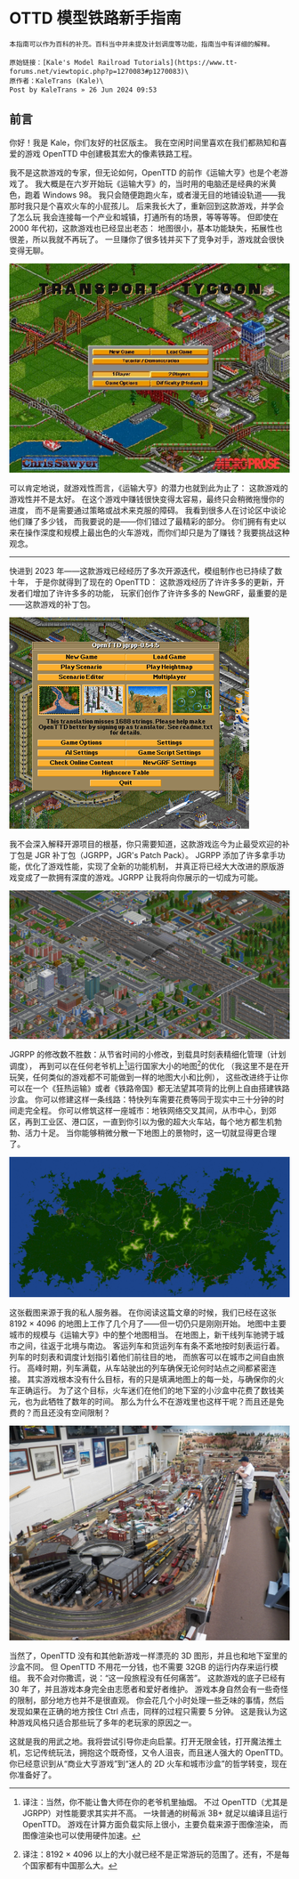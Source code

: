 # OTTD 模型铁路新手指南

```{note}
本指南可以作为百科的补充。百科当中并未提及计划调度等功能，指南当中有详细的解释。

原始链接：[Kale's Model Railroad Tutorials](https://www.tt-forums.net/viewtopic.php?p=1270083#p1270083)\
原作者：KaleTrans (Kale)\
Post by KaleTrans » 26 Jun 2024 09:53
```

## 前言

你好！我是 Kale，你们友好的社区版主。
我在空闲时间里喜欢在我们都熟知和喜爱的游戏 OpenTTD 中创建极其宏大的像素铁路工程。

我不是这款游戏的专家，但无论如何，OpenTTD 的前作《运输大亨》也是个老游戏了。
我大概是在六岁开始玩《运输大亨》的，当时用的电脑还是经典的米黄色，跑着 Windows 98。
我只会随便跑跑火车，或者漫无目的地铺设轨道——我那时我只是个喜欢火车的小屁孩儿。
后来我长大了，重新回到这款游戏，并学会了怎么玩
我会连接每一个产业和城镇，打通所有的场景，等等等等。
但即使在 2000 年代初，这款游戏也已经显出老态：
地图很小，基本功能缺失，拓展性也很差，所以我就不再玩了。
一旦赚你了很多钱并买下了竞争对手，游戏就会很快变得无聊。

![TTD 标题画面](./images/introduction_ttd_title_screen.png)

可以肯定地说，就游戏性而言，《运输大亨》的潜力也就到此为止了：
这款游戏的游戏性并不是太好。
在这个游戏中赚钱很快变得太容易，最终只会稍微拖慢你的进度，
而不是需要通过策略或战术来克服的障碍。
我看到很多人在讨论区中谈论他们赚了多少钱，
而我要说的是——你们错过了最精彩的部分。
你们拥有有史以来在操作深度和规模上最出色的火车游戏，而你们却只是为了赚钱？我要挑战这种观念。

---

快进到 2023 年——这款游戏已经经历了多次开源迭代，模组制作也已持续了数十年，
于是你就得到了现在的 OpenTTD：
这款游戏经历了许许多多的更新，开发者们增加了许许多多的功能，
玩家们创作了许许多多的 NewGRF，最重要的是——这款游戏的补丁包。

![JGRPP 标题画面](./images/introduction_jgrpp_title_screen.png)

我不会深入解释开源项目的根基，你只需要知道，这款游戏迄今为止最受欢迎的补丁包是 JGR 补丁包（JGRPP，JGR's Patch Pack）。
JGRPP 添加了许多拿手功能，优化了游戏性能，实现了全新的功能机制，
并真正将已经大大改进的原版游戏变成了一款拥有深度的游戏。JGRPP 让我将向你展示的一切成为可能。

![大型车站](./images/introduction_large_station.png)

JGRPP 的修改数不胜数：从节省时间的小修改，到载具时刻表精细化管理（计划调度），
再到可以在任何老爷机上[^1]运行国家大小的地图[^2]的优化
（我这里不是在开玩笑，任何类似的游戏都不可能做到一样的地图大小和比例），
这些改进终于让你可以在一个《狂热运输》或者《铁路帝国》都无法望其项背的比例上自由搭建铁路沙盒。
你可以修建这样一条线路：特快列车需要花费等同于现实中三十分钟的时间走完全程。
你可以修筑这样一座城市：地铁网络交叉其间，从市中心，到郊区，再到工业区、港口区，一直到你引以为傲的超大火车站，每个地方都生机勃勃、活力十足。
当你能够稍微分散一下地图上的景物时，这一切就显得更合理了。

![KaleServ 地图截图](./images/introduction_kaleserv_map.png)

这张截图来源于我的私人服务器。
在你阅读这篇文章的时候，我们已经在这张 8192 × 4096 的地图上工作了几个月了——但一切仍只是刚刚开始。
地图中主要城市的规模与《运输大亨》中的整个地图相当。
在地图上，新干线列车驰骋于城市之间，往返于北境与南边。
客运列车和货运列车有条不紊地按时刻表运行着。
列车的时刻表和调度计划指引着他们前往目的地，
而旅客可以在城市之间自由旅行。
高峰时期，列车满载，从车站驶出的列车确保无论何时站点之间都紧密连接。
其实游戏根本没有什么目标，有的只是填满地图上的每一处，与确保你的火车正确运行。
为了这个目标，火车迷们在他们的地下室的小沙盒中花费了数钱美元，也为此牺牲了数年的时间。
那么为什么不在游戏里也这样干呢？而且还是免费的？而且还没有空间限制？

![地下室沙盒](./images/introduction_basement_sandbox.png)

当然了，OpenTTD 没有和其他新游戏一样漂亮的 3D 图形，并且也和地下室里的沙盒不同。
但 OpenTTD 不用花一分钱，也不需要 32GB 的运行内存来运行模组。
我不会对你撒谎，说：“这一段旅程没有任何痛苦”。
这款游戏的底子已经有 30 年了，并且游戏本身完全由志愿者和爱好者维护。
游戏本身自然会有一些奇怪的限制，部分地方也并不是很直观。
你会花几个小时处理一些乏味的事情，然后发现如果在正确的地方按住 Ctrl 点击，同样的过程只需要 5 分钟。
这是我认为这种游戏风格只适合那些玩了多年的老玩家的原因之一。

这就是我的用武之地。我将尝试引导你走向启蒙。打开无限金钱，打开魔法推土机，忘记传统玩法，拥抱这个既奇怪，又令人沮丧，而且迷人强大的 OpenTTD。你已经意识到从“商业大亨游戏”到“迷人的 2D 火车和城市沙盒”的哲学转变，现在你准备好了。

[^1]: 译注：当然，你不能让鲁大师在你的老爷机里抽烟。
不过 OpenTTD（尤其是 JGRPP）对性能要求其实并不高。
一块普通的树莓派 3B+ 就足以编译且运行 OpenTTD。
游戏在计算方面负载实际上很小，主要负载来源于图像渲染，
而图像渲染也可以使用硬件加速。

[^2]: 译注：8192 × 4096 以上的大小就已经不是正常游玩的范围了。还有，不是每个国家都有中国那么大。
